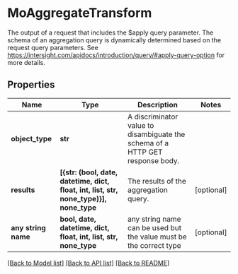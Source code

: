 # MoAggregateTransform

The output of a request that includes the $apply query parameter. The schema of an aggregation query is dynamically determined based on the request query parameters.  See https://intersight.com/apidocs/introduction/query/#apply-query-option for more details.
## Properties
Name | Type | Description | Notes
------------ | ------------- | ------------- | -------------
**object_type** | **str** | A discriminator value to disambiguate the schema of a HTTP GET response body. | 
**results** | **[{str: (bool, date, datetime, dict, float, int, list, str, none_type)}], none_type** | The results of the aggregation query. | [optional] 
**any string name** | **bool, date, datetime, dict, float, int, list, str, none_type** | any string name can be used but the value must be the correct type | [optional]

[[Back to Model list]](../README.md#documentation-for-models) [[Back to API list]](../README.md#documentation-for-api-endpoints) [[Back to README]](../README.md)


